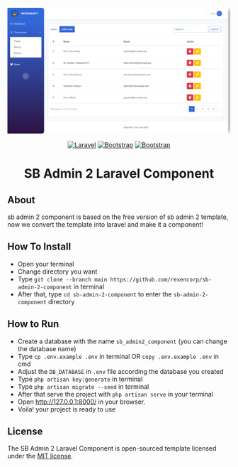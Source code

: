 <p align="center"><kbd><a href="./public/assets/img/screenshot.png" target="_blank"><img src="./public/assets/img/screenshot.png" width="1000"></a></kbd></p>

<p align="center">
    <a href="https://laravel.com/docs/9.x"><img src="https://img.shields.io/badge/v9.2-Laravel-F9322C" alt="Laravel"></a>
    <a href="https://getbootstrap.com/docs/5.0x"><img src="https://img.shields.io/badge/v5.0-Bootstrap-7952b3" alt="Bootstrap"></a>
    <a href="https://fontawesome.com/icons"><img src="https://img.shields.io/badge/v6.0-Font%20Awesome-146EBE" alt="Bootstrap"></a>
</p>
<h1 align="center"><b>SB Admin 2 Laravel Component</b></h1>


## About

sb admin 2 component is based on the free version of sb admin 2 template, now we convert the template into laravel and make it a component!

## How To Install
- Open your terminal
- Change directory you want
- Type `git clone --branch main https://github.com/rexencorp/sb-admin-2-component` in terminal
- After that, type `cd sb-admin-2-component` to enter the `sb-admin-2-component` directory

## How to Run
- Create a database with the name `sb_admin2_component` (you can change the database name)
- Type `cp .env.example .env` in terminal OR `copy .env.example .env` in cmd
- Adjust the `DB_DATABASE` in `.env` file according the database you created 
- Type `php artisan key:generate` in terminal
- Type `php artisan migrate --seed` in terminal
- After that serve the project with `php artisan serve` in your terminal
- Open http://127.0.0.1:8000/ in your browser.
- Voila! your project is ready to use

## License

The SB Admin 2 Laravel Component is open-sourced template licensed under the [MIT license](https://opensource.org/licenses/MIT).
